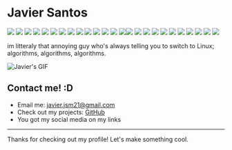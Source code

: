 # Javier Santos

![](https://img.shields.io/badge/Linux-%23ff0000?style=flat-square&logo=linux&logoColor=white) ![](https://img.shields.io/badge/Fedora-%231A8DFF?style=flat-square&logo=fedora&logoColor=white) ![](https://img.shields.io/badge/Python-%233776AB?style=flat-square&logo=python&logoColor=white) ![](https://img.shields.io/badge/Java-%23f89820?style=flat-square&logo=java&logoColor=white) ![](https://img.shields.io/badge/Go-%2300ADD8?style=flat-square&logo=go&logoColor=white) ![](https://img.shields.io/badge/Neovim-%233B2C2F?style=flat-square&logo=neovim&logoColor=white) ![](https://img.shields.io/badge/VS_Code-%23007ACC?style=flat-square&logo=visual-studio-code&logoColor=white) ![](https://img.shields.io/badge/Git-%23F1502F?style=flat-square&logo=git&logoColor=white) ![](https://img.shields.io/badge/Docker-%232496ED?style=flat-square&logo=docker&logoColor=white) ![](https://img.shields.io/badge/Kubernetes-%23326ce5?style=flat-square&logo=kubernetes&logoColor=white) ![](https://img.shields.io/badge/PostgreSQL-%23336791?style=flat-square&logo=postgresql&logoColor=white) ![](https://img.shields.io/badge/Django-%23092E20?style=flat-square&logo=django&logoColor=white) ![](https://img.shields.io/badge/Flask-%23000B2A?style=flat-square&logo=flask&logoColor=white) ![](https://img.shields.io/badge/React-%2300d8ff?style=flat-square&logo=react&logoColor=white)![](https://img.shields.io/badge/Astro-%23FF5D01?style=flat-square&logo=astro&logoColor=white)  ![](https://img.shields.io/badge/TypeScript-%23007ACC?style=flat-square&logo=typescript&logoColor=white) ![](https://img.shields.io/badge/JavaScript-%23f7df1e?style=flat-square&logo=javascript&logoColor=black) ![](https://img.shields.io/badge/Node.js-%2361DAFB?style=flat-square&logo=node.js&logoColor=black) ![](https://img.shields.io/badge/HTML5-%23E34F26?style=flat-square&logo=html5&logoColor=white) ![](https://img.shields.io/badge/CSS3-%231572B6?style=flat-square&logo=css3&logoColor=white)  ![](https://img.shields.io/badge/Bootstrap-%238563AF?style=flat-square&logo=bootstrap&logoColor=white) ![](https://img.shields.io/badge/Tailwind_CSS-%2338B2AC?style=flat-square&logo=tailwind-css&logoColor=white) ![](https://img.shields.io/badge/MariaDB-%23004B87?style=flat-square&logo=mariadb&logoColor=white) ![](https://img.shields.io/badge/JetBrains-%23000000?style=flat-square&logo=jetbrains&logoColor=white) ![](https://img.shields.io/badge/Apache-%23D22128?style=flat-square&logo=apache&logoColor=white) 

im litteraly that annoying guy who's always telling you to switch to Linux; algorithms, algorithms, algorithms.

![Javier's GIF](https://i.giphy.com/media/v1.Y2lkPTc5MGI3NjExOXJpMnY2YnB6cDJub3VqeXc4dXR2cThjbHMyYm9iajU1ZDBpaTM0cSZlcD12MV9pbnRlcm5hbF9naWZfYnlfaWQmY3Q9Zw/3osxYqNvrl2YaPGLaU/giphy.gif)

## Contact me! :D
- Email me: [javier.jsm21@gmail.com](mailto:javier.jsm21@gmail.com)
- Check out my projects: [GitHub](https://github.com/javsanmar5)
- You got my social media on my links

---

Thanks for checking out my profile! Let's make something cool.
